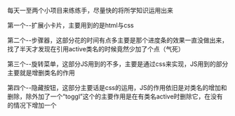每天一至两个小项目来练练手，尽量快的将所学知识运用出来

第一个--扩展小卡片，主要用到的是html与css

第二个--步骤器，这部分花的时间有点多主要是那个进度条的效果一直没做出来，找了半天才发现在引用active类名的时候竟然少加了个点（气死）

第三个--旋转菜单，这部分JS用到的不多，主要是通过css来实现，JS用到的部分主要就是增删类名的作用

第四个--隐藏按钮，这部分主要话是css的运用，JS的作用依旧是对类名的增加和删除，除外加了一个“toggl”这个的主要作用是在有类名active时删除它，在没有的情况下增加一个